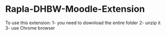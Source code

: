 # Rapla-DHBW-Moodle-Extension

To use this extension: 
1- you need to download the entire folder 
2- unzip it 
3- use Chrome browser
